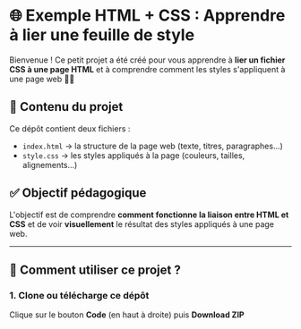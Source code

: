 # 🌐 Exemple HTML + CSS : Apprendre à lier une feuille de style

Bienvenue ! Ce petit projet a été créé pour vous apprendre à **lier un fichier CSS à une page HTML** et à comprendre comment les styles s'appliquent à une page web 📘🎨

## 📁 Contenu du projet
Ce dépôt contient deux fichiers :

- `index.html` → la structure de la page web (texte, titres, paragraphes…)
- `style.css` → les styles appliqués à la page (couleurs, tailles, alignements…)

## ✅ Objectif pédagogique

L'objectif est de comprendre **comment fonctionne la liaison entre HTML et CSS** et de voir **visuellement** le résultat des styles appliqués à une page web.

---

## 🚀 Comment utiliser ce projet ?

### 1. Clone ou télécharge ce dépôt

Clique sur le bouton **Code** (en haut à droite) puis **Download ZIP**

